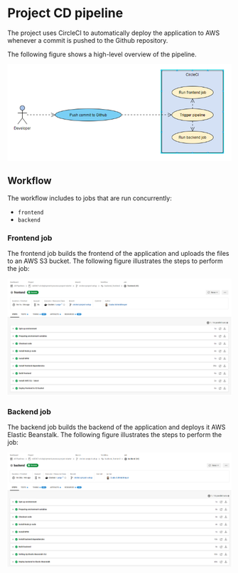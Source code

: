 # Project CD pipeline

The project uses CircleCI to automatically deploy the application to AWS whenever a commit is pushed to the Github repository.

The following figure shows a high-level overview of the pipeline.

![Pipeline setup](pipeline.png)

## Workflow

The workflow includes to jobs that are run concurrently:
  - `frontend`
  - `backend`

### Frontend job

The frontend job builds the frontend of the application and uploads the files to an AWS S3 bucket. The following figure illustrates the steps to perform the job:

![Frontend job steps](circleci_job_frontend.png)

### Backend job

The backend job builds the backend of the application and deploys it AWS Elastic Beanstalk. The following figure illustrates the steps to perform the job:

![Backend job steps](circleci_job_backend.png)
